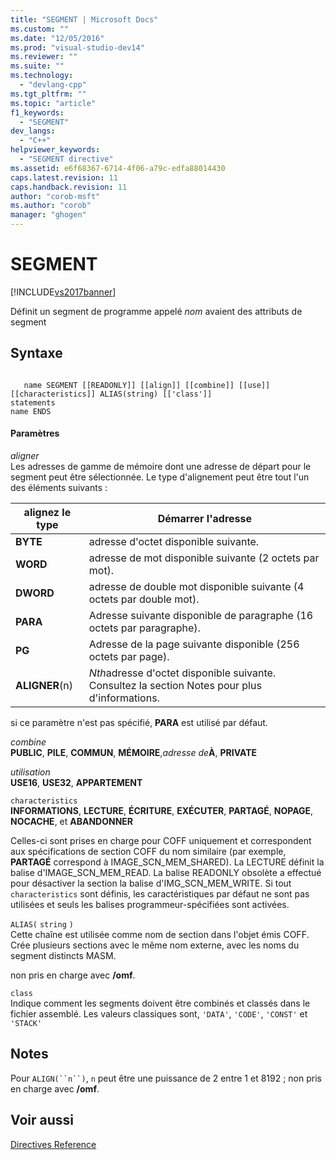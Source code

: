 ```yaml
---
title: "SEGMENT | Microsoft Docs"
ms.custom: ""
ms.date: "12/05/2016"
ms.prod: "visual-studio-dev14"
ms.reviewer: ""
ms.suite: ""
ms.technology: 
  - "devlang-cpp"
ms.tgt_pltfrm: ""
ms.topic: "article"
f1_keywords: 
  - "SEGMENT"
dev_langs: 
  - "C++"
helpviewer_keywords: 
  - "SEGMENT directive"
ms.assetid: e6f68367-6714-4f06-a79c-edfa88014430
caps.latest.revision: 11
caps.handback.revision: 11
author: "corob-msft"
ms.author: "corob"
manager: "ghogen"
---
```

# SEGMENT
[!INCLUDE[vs2017banner](../../assembler/inline/includes/vs2017banner.md)]

Définit un segment de programme appelé *nom* avaient des attributs de segment  
  
## Syntaxe  
  
```  
  
   name SEGMENT [[READONLY]] [[align]] [[combine]] [[use]] [[characteristics]] ALIAS(string) [['class']]  
statements  
name ENDS  
```  
  
#### Paramètres  
 *aligner*  
 Les adresses de gamme de mémoire dont une adresse de départ pour le segment peut être sélectionnée.  Le type d'alignement peut être tout l'un des éléments suivants :  
  
|alignez le type|Démarrer l'adresse|  
|---------------------|------------------------|  
|**BYTE**|adresse d'octet disponible suivante.|  
|**WORD**|adresse de mot disponible suivante \(2 octets par mot\).|  
|**DWORD**|adresse de double mot disponible suivante \(4 octets par double mot\).|  
|**PARA**|Adresse suivante disponible de paragraphe \(16 octets par paragraphe\).|  
|**PG**|Adresse de la page suivante disponible \(256 octets par page\).|  
|**ALIGNER**\(n\)|*Nth*adresse d'octet disponible suivante.  Consultez la section Notes pour plus d'informations.|  
  
 si ce paramètre n'est pas spécifié, **PARA** est utilisé par défaut.  
  
 *combine*  
 **PUBLIC**, **PILE**, **COMMUN**, **MÉMOIRE**,*adresse de***À**, **PRIVATE**  
  
 *utilisation*  
 **USE16**, **USE32**, **APPARTEMENT**  
  
 `characteristics`  
 **INFORMATIONS**, **LECTURE**, **ÉCRITURE**, **EXÉCUTER**, **PARTAGÉ**, **NOPAGE**, **NOCACHE**, et **ABANDONNER**  
  
 Celles\-ci sont prises en charge pour COFF uniquement et correspondent aux spécifications de section COFF du nom similaire \(par exemple, **PARTAGÉ** correspond à IMAGE\_SCN\_MEM\_SHARED\).  La LECTURE définit la balise d'IMAGE\_SCN\_MEM\_READ.  La balise READONLY obsolète a effectué pour désactiver la section la balise d'IMG\_SCN\_MEM\_WRITE.  Si tout `characteristics` sont définis, les caractéristiques par défaut ne sont pas utilisées et seuls les balises programmeur\-spécifiées sont activées.  
  
 `ALIAS(` `string` `)`  
 Cette chaîne est utilisée comme nom de section dans l'objet émis COFF.  Crée plusieurs sections avec le même nom externe, avec les noms du segment distincts MASM.  
  
 non pris en charge avec **\/omf**.  
  
 `class`  
 Indique comment les segments doivent être combinés et classés dans le fichier assemblé.  Les valeurs classiques sont, `'DATA'`, `'CODE'`, `'CONST'` et `'STACK'`  
  
## Notes  
 Pour `ALIGN(``n``)`, `n` peut être une puissance de 2 entre 1 et 8192 ; non pris en charge avec **\/omf**.  
  
## Voir aussi  
 [Directives Reference](../../assembler/masm/directives-reference.md)